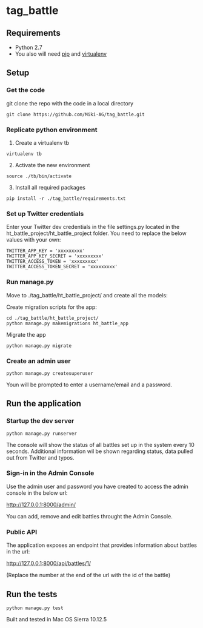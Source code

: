 # tag_battle

## Requirements
- Python 2.7
- You also will need [pip](https://pypi.python.org/pypi/pip) and [virtualenv](https://virtualenv.pypa.io)

## Setup

### Get the code
git clone the repo with  the code in a local directory
```shell
git clone https://github.com/Miki-AG/tag_battle.git
```

### Replicate python environment
1. Create a virtualenv tb
```shell
virtualenv tb
```

2. Activate the new environment
```shell
source ./tb/bin/activate
```

3. Install all required packages
```shell
pip install -r ./tag_battle/requirements.txt
```

### Set up Twitter credentials

Enter your Twitter dev credentials in the file settings.py located in the ht_battle_project/ht_battle_project folder. You need to replace the below values with your own:
```shell
TWITTER_APP_KEY = 'xxxxxxxxx'
TWITTER_APP_KEY_SECRET = 'xxxxxxxxx'
TWITTER_ACCESS_TOKEN = 'xxxxxxxxx'
TWITTER_ACCESS_TOKEN_SECRET = 'xxxxxxxxx'
```

### Run manage.py
Move to ./tag_battle/ht_battle_project/ and create all the models:

Create migration scripts for the app:
```shell
cd ./tag_battle/ht_battle_project/
python manage.py makemigrations ht_battle_app
```
Migrate the app
```shell
python manage.py migrate
```

### Create an admin user
```shell
python manage.py createsuperuser
```
Youn will be prompted to enter a username/email and a password.

## Run the application

### Startup the dev server
```shell
python manage.py runserver
```
The console will show the status of all battles set up in the system every 10 seconds. Additional information wil be shown regarding status, data pulled out from Twitter and typos.

### Sign-in in the Admin Console
Use the admin user and password you have created to access the admin console in the below url:

http://127.0.0.1:8000/admin/

You can add, remove and edit battles throught the Admin Console.

### Public API
The application exposes an endpoint that provides information about battles in the url:

http://127.0.0.1:8000/api/battles/1/

(Replace the number at the end of the url with the id of the battle)

## Run the tests
```shell
python manage.py test
```

Built and tested in Mac OS Sierra 10.12.5

